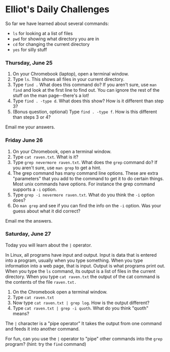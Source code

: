 # Elliot's Daily Challenges

So far we have learned about several commands:

* `ls` for looking at a list of files
* `pwd` for showing what directory you are in
* `cd` for changing the current directory
* `yes` for silly stuff


### Thursday, June 25

1. On your Chromebook (laptop), open a terminal window.
2. Type `ls`.  This shows all files in your current directory.
3. Type `find .`  What does this command do?  If you aren't sure, use `man find` and look at the first line to find out.  You can ignore the rest of the stuff on the man page--there's a lot!
4. Type `find . -type d`.  What does this show?  How is it different than step 3?
5. (Bonus question, optional) Type `find . -type f`.  How is this different than steps 3 or 4?

Email me your answers.

### Friday June 26

1. On your Chromebook, open a terminal window.
2. Type `cat raven.txt`.  What is it?
3. Type `grep nevermore raven.txt`.  What does the `grep` command do?  If you aren't sure, use `man grep` to get a hint.
4. The grep command has many command line options.  These are extra "parameters" that you add to the command to get it to do certain things.  Most unix commands have options.  For instance the grep command supports a `-i` option.
5. Type `grep -i nevermore raven.txt`.  What do you think the `-i` option does?
6. Do `man grep` and see if you can find the info on the `-i` option.  Was your guess about what it did correct?

Email me the answers.

### Saturday, June 27

Today you will learn about the `|` operator.

In Linux, all programs have input and output.  Input is data that is entered into a program, usually when you type something.  When you type information into a web page, that is input.  Output is what programs print out.  When you type the `ls` command, its output is a list of files in the current directory.  When you type `cat raven.txt` the output of the cat command is the contents of the file `raven.txt.`

1. On the Chromebook open a terminal window.
2. Type `cat raven.txt`
3. Now type `cat raven.txt | grep log`.  How is the output different?
4. Type `cat raven.txt | grep -i quoth`.  What do you think "quoth" means?

The `|` character is a "pipe operator"  It takes the output from one command and feeds it into another command.

For fun, can you use the `|` operator to "pipe" other commands into the `grep` program? (hint: try the `find` command)
